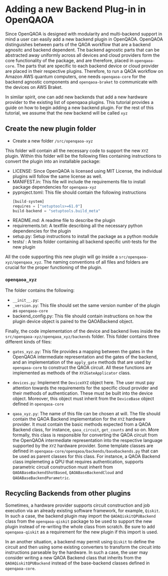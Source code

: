 # Adding a new Backend Plug-in in OpenQAOA

Since OpenQAOA is designed with modularity and multi-backend support in mind a user can easily add a new backend plugin in OpenQAOA.
OpenQAOA distinguishes between parts of the QAOA workflow that are a backend agnositc and backend dependent. The backend agnostic parts that can be abstracted away uniformly across all devices and cloud providers form the core functionality of the package, and are therefore, placed in `openqaoa-core`. The parts that are specific to each backend device or cloud provider are placed in their respective plugins. Therefore, to run a QAOA workflow on Amazon AWS quantum computers, one needs `openqaoa-core` for the backend agnostic components and `openqaoa-braket` to communicate with the devices on AWS Braket. 

In similar spirit, one can add new backends that add a new hardware provider to the existing list of openqaoa plugins. This tutorial provides a guide on how to begin adding a new backend plugin. For the rest of this tutorial, we assume that the new backend will be called `xyz`

## Create the new plugin folder

- Create a new folder `/src/openqaoa-xyz`

This folder will contain all the necessary code to support the new `XYZ` plugin. 
Within this folder will be the following files containing instructions to convert the plugin into an installable package:
- LICENSE: Since OpenQAOA is licensed using MIT License, the individual plugins will follow the same license as well.
- MANIFEST.in: This file will include the requirements file to install package dependencies for `openqaoa-xyz`
- pyproject.toml: This file should contain the following instructions
	```Python
	[build-system]
	requires = ["setuptools>=61.0"]
	build-backend = "setuptools.build_meta"
	```
- README.md: A readme file to describe the plugin
- requirements.txt: A textfile describing all the necessary python dependencies for the plugin
- setup.py: Setup instructions to install the package as a python module
- tests/ : A tests folder containing all backend specific unit-tests for the new plugin

All the code supporting this new plugin will go inside a `src/openqaoa-xyz/openqaoa_xyz`. The naming conventions of all files and folders are crucial for the proper functioning of the plugin.

### `openqaoa_xyz`
The folder contains the following:
- `__init__.py`: 
- `_version.py`: This file should set the same version number of the plugin as `openqaoa-core`
- backend_config.py: This file should contain instructions on how the plugin device object is paired to the QAOABackend object. 

Finally, the code implementation of the device and backend lives inside the `src/openqaoa-xyz/openqaoa_xyz/backends` folder. This folder contains three different kinds of files:

- `gates_xyz.py`: This file provides a mapping between the gates in the OpenQAOA intermediate representation and the gates of the backend, and an implementation of the `apply_gate` methods that are used by `openqaoa-core` to construct the QAOA circuit. All these functions are implemented as methods of the `XYZGateApplicator` class.

- `devices.py`: Implement the `DeviceXYZ` object here. The user must pay attention towards the requirements for the specific cloud provider and their methods of authentication. These must be built into the device object. Moreover, this object must inherit from the `DeviceBase` object defined in `openqaoa-core`

- `qaoa_xyz.py`: The name of this file can be chosen at will. The file should contain the QAOA Backend implementation for the `XYZ` hardware provider. It must contain the basic methods expected from a QAOA Backend class, for instance, `qaoa_circuit`, `get_counts` and so on. More formally, this class is responsible for converting the QAOA circuit from the OpenQAOA intermediate representation into the respective language supported by the `XYZ` hardware provider. Some template classes are defined in `openqaoa-core/openqaoa/backends/basebackends.py` that can be used as parent classes for this class. For instance, a QAOA Backend class implemeting a QPU that requires authentication, supports parametric circuit construction must inherit from `QAOABaseBackendShotBased`, `QAOABaseBackendCloud` and `QAOABaseBackendParametric`.

## Recycling Backends from other plugins

Sometimes, a hardware provider supports circuit construction and job execution via an already existing software framework, for example, `Qiskit`. In such a case, the backend plugin may import the `QAOAQiskitQPUBackend` class from the `openqaoa-qiskit` package to be used to support the new plugin instead of re-writing the whole class from scratch. Be sure to add `openqaoa-qiskit` as a requirement for the new plugin if this import is used. 

In an another situation, a backend may permit using `Qiskit` to define the circuit and then using some existing converters to transform the circuit into instructions parseable by the hardware. In such a case, the user may consider writing a new QAOA Backend class that inherits from the `QAOAQiskitQPUBackend` instead of the base-backend classes defined in `openqaoa-core`.
